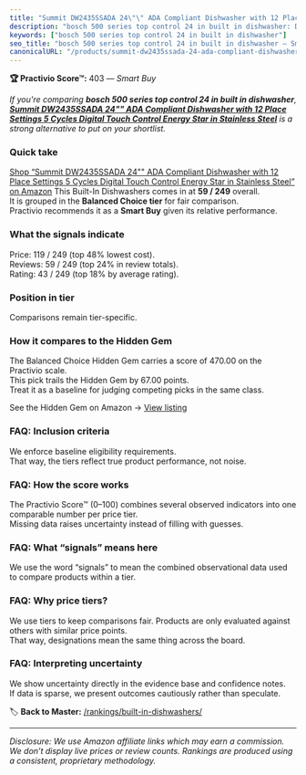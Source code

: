 ```yaml
---
title: "Summit DW2435SSADA 24\"\" ADA Compliant Dishwasher with 12 Place Settings 5 Cycles Digital Touch Control Energy Star in Stainless Steel"
description: "bosch 500 series top control 24 in built in dishwasher: Data-driven within Balanced Choice ranking using the Practivio Score™. Positioned by quality, value, de…"
keywords: ["bosch 500 series top control 24 in built in dishwasher"]
seo_title: "bosch 500 series top control 24 in built in dishwasher — Smart Buy Balanced Choice (2025)"
canonicalURL: "/products/summit-dw2435ssada-24-ada-compliant-dishwasher-with-12-place-settings-5-cycles-digital-touch-control-energy-star-in-stainless-steel-B07S76YRQW/"
---
```


**🏆 Practivio Score™:** 403 — _Smart Buy_


*If you're comparing **bosch 500 series top control 24 in built in dishwasher**, **[Summit DW2435SSADA 24"" ADA Compliant Dishwasher with 12 Place Settings 5 Cycles Digital Touch Control Energy Star in Stainless Steel](https://www.amazon.com/dp/B07S76YRQW?tag=practivio-20)** is a strong alternative to put on your shortlist.*
### Quick take
[Shop “Summit DW2435SSADA 24"" ADA Compliant Dishwasher with 12 Place Settings 5 Cycles Digital Touch Control Energy Star in Stainless Steel” on Amazon](https://www.amazon.com/dp/B07S76YRQW?tag=practivio-20)
This Built-In Dishwashers comes in at **59 / 249** overall.  
It is grouped in the **Balanced Choice tier** for fair comparison.  
Practivio recommends it as a **Smart Buy** given its relative performance.

### What the signals indicate
Price: 119 / 249 (top 48% lowest cost).  
Reviews: 59 / 249 (top 24% in review totals).  
Rating: 43 / 249 (top 18% by average rating).  

### Position in tier
Comparisons remain tier-specific.

### How it compares to the Hidden Gem
The Balanced Choice Hidden Gem carries a score of 470.00 on the Practivio scale.  
This pick trails the Hidden Gem by 67.00 points.  
Treat it as a baseline for judging competing picks in the same class.  

See the Hidden Gem on Amazon → [View listing](https://www.amazon.com/dp/B01MQGDIAR?tag=practivio-20)

### FAQ: Inclusion criteria
We enforce baseline eligibility requirements.  
That way, the tiers reflect true product performance, not noise.

### FAQ: How the score works
The Practivio Score™ (0–100) combines several observed indicators into one comparable number per price tier.  
Missing data raises uncertainty instead of filling with guesses.

### FAQ: What “signals” means here
We use the word “signals” to mean the combined observational data used to compare products within a tier.

### FAQ: Why price tiers?
We use tiers to keep comparisons fair. Products are only evaluated against others with similar price points.  
That way, designations mean the same thing across the board.

### FAQ: Interpreting uncertainty
We show uncertainty directly in the evidence base and confidence notes.  
If data is sparse, we present outcomes cautiously rather than speculate.


🏷️ **Back to Master:** [/rankings/built-in-dishwashers/](/rankings/built-in-dishwashers/)

---
_Disclosure: We use Amazon affiliate links which may earn a commission. We don’t display live prices or review counts. Rankings are produced using a consistent, proprietary methodology._
